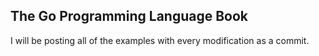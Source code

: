## The Go Programming Language Book

I will be posting all of the examples with every modification as a commit.
